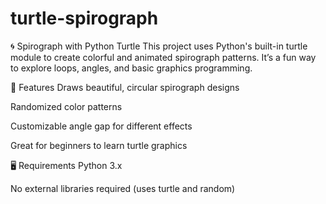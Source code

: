 # turtle-spirograph

🌀 Spirograph with Python Turtle
This project uses Python's built-in turtle module to create colorful and animated spirograph patterns. It’s a fun way to explore loops, angles, and basic graphics programming.

📌 Features
Draws beautiful, circular spirograph designs

Randomized color patterns

Customizable angle gap for different effects

Great for beginners to learn turtle graphics

🖥️ Requirements
Python 3.x

No external libraries required (uses turtle and random)

